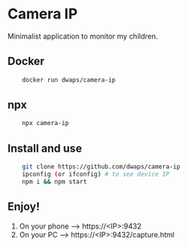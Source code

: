 # Camera IP

Minimalist application to monitor my children.

## Docker

```bash
    docker run dwaps/camera-ip
```

## npx

```bash
    npx camera-ip
```

## Install and use

```bash
    git clone https://github.com/dwaps/camera-ip
    ipconfig (or ifconfig) # to see device IP
    npm i && npm start
```

## Enjoy!

1. On your phone --> https://&lt;IP&gt;:9432
2. On your PC --> https://&lt;IP&gt;:9432/capture.html

